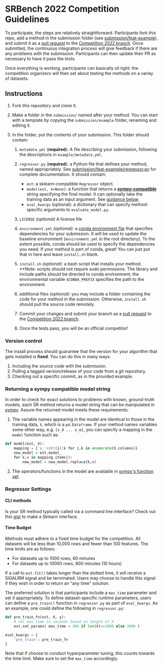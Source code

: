 # SRBench 2022 Competition Guidelines

To participate, the steps are relatively straightforward. Participants fork this repo, add a method in the submission folder (see [submission/feat-example](https://github.com/cavalab/srbench/blob/Competition2022/submission/feat-example/)), and submit it as a [pull request](https://github.com/cavalab/srbench/compare/Competition2022...?template=pull_request_template.md) to the [Competition 2022 branch](https://github.com/cavalab/srbench/tree/Competition2022). 
Once submitted, the continuous integration process will give feedback if there are any problems with the submission. 
Participants can then update their PR as necessary to have it pass the tests. 

Once everything is working, participants can basically sit tight: the competition organizers will then set about testing the methods on a variey of datasets. 

## Instructions

1. Fork this repository and clone it. 

2. Make a folder in the `submission/` named after your method. You can start with a template by copying the `submission/example` folder, renaming and editing it. 

3. In the folder, put the contents of your submission. This folder should contain:

    1. `metadata.yml` (**required**): A file describing your submission, following the descriptions in `example/metadata.yml`.  
    2. `regressor.py` (**required**): a Python file that defines your method, named appropriately. See [submission/feat-example/regressor.py](https://github.com/cavalab/srbench/blob/Competition2022/submission/feat-example/regressor.py) for complete documentation. 
        It should contain:
        -   `est`: a sklearn-compatible `Regressor` object. 
        -   `model(est, X=None)`: a function that returns a [**sympy-compatible**](https://www.sympy.org) string specifying the final model. It can optionally take the training data as an input argument. See [guidance below](###-returning-a-sympy-compatible-model-string). 
        -   `eval_kwargs` (optional): a dictionary that can specify method-specific arguments to `evaluate_model.py`.
        
    3. `LICENSE` *(optional)* A license file
    4. `environment.yml` *(optional)*: a [conda environment file](https://docs.conda.io/projects/conda/en/latest/user-guide/tasks/manage-environments.html#creating-an-environment-from-an-environment-yml-file) that specifies dependencies for your submission. 
    It will be used to update the baseline environment (`environment.yml` in the
    root directory). 
    To the extent possible, conda should be used to specify the dependencies you need. 
    If your method is part of conda, great! You can just put that in here and leave `install.sh` blank. 
    5. `install.sh` *(optional)*: a bash script that installs your method. 
    **Note: scripts should not require sudo permissions. The library and include paths should be directed to conda environment; the environmental variable `$CONDA_PREFIX` specifies the path to the environment.
    6. additional files *(optional)*: you may include a folder containing the code for your method in the submission. Otherwise, `install.sh` should pull the source code remotely. 

    7. Commit your changes and submit your branch as a [pull request](https://github.com/cavalab/srbench/compare/Competition2022...?template=pull_request_template.md) to the [Competition 2022 branch](https://github.com/cavalab/srbench/tree/Competition2022). 

    8. Once the tests pass, you will be an official competitor!

### Version control

The install process should guarantee that the version for your algorithm that gets installed is **fixed**. 
You can do this in many ways: 

1. Including the source code with the submission. 
2. Pulling a tagged version/release of your code from a git repository. 
3. Checking out a specific commit, as in the provided example. 

### Returning a sympy compatible model string

In order to check for exact solutions to problems with known, ground-truth models, each SR method returns a model string that can be manipulated in [sympy](https://www.sympy.org). 
Assure the returned model meets these requirements:

1. The variable names appearing in the model are identical to those in the training data, `X`, which is a `pd.Dataframe`. 
If your method names variables some other way, e.g. `[x_0 ... x_m]`, you can
specify a mapping in the `model` function such as:

```python
def model(est, X):
    mapping = {'x_'+str(i):k for i,k in enumerate(X.columns)}
    new_model = est.model_
    for k,v in mapping.items():
        new_model = new_model.replace(k,v)
```

2. The operators/functions in the model are available in [sympy's function set](https://docs.sympy.org/latest/modules/functions/index.html). 

### Regressor Settings

#### CLI methods

Is your SR method typically called via a command line interface? 
Check out this [gist](https://gist.github.com/folivetti/609bc9b854c51968ef90aa675ccaa60d) to make a Sklearn interface. 

#### Time Budget

Methods must adhere to a fixed time budget for the competition. 
All datasets will be less than 10,000 rows and fewer than 100 features. 
The time limits are as follows:

- For datasets up to 1000 rows, 60 minutes
- For datasets up to 10000 rows, 600 minutes (10 hours)


If a call to `est.fit()` takes longer than the alotted time, it will receive
a SIGALRM signal and be terminated. Users may choose to handle this signal if
they wish in order to return an "any time" solution. 

The preferred solution is that participants include a `max_time` parameter and 
set it appropriately. 
To define dataset-specific runtime parameters, users can define a `pre_train()`
function in `regressor.py` as part of `eval_kwargs`. 
As an example, one could define the following in `regressor.py`:

```python
def pre_train_fn(est, X, y): 
    # set max_time in seconds based on length of X
    est.set_params( max_time = 360 if len(X)<=1000 else 3600 )

eval_kwargs = {
    'pre_train': pre_train_fn
}
```

Note that if choose to conduct hyperparameter tuning, this counts towards
    the time limit. Make sure to set the `max_time` accordingly.  

